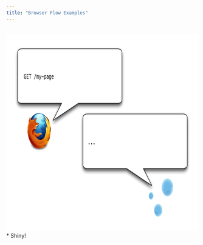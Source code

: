 ```yaml
---
title: "Browser Flow Examples"
---
```


<br />
<img src="images/EXPORT8.png" width="780" height="520" alt="Browser caching flow" />

<div markdown="markdown" class="presenter-note">
* Shiny!
</div>
